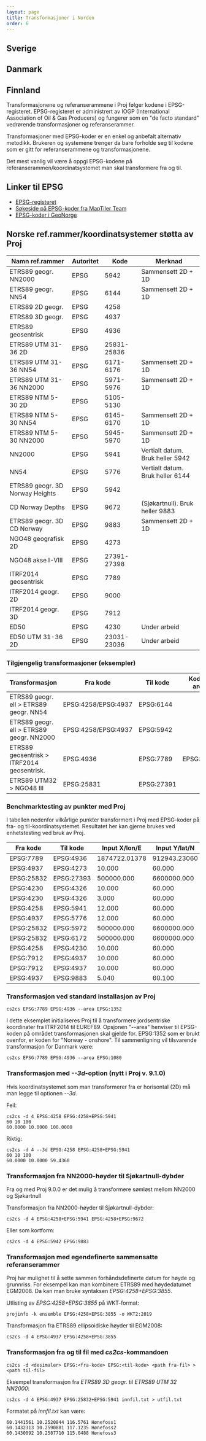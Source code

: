 ```yaml
---
layout: page
title: Transformasjoner i Norden
order: 6
---
```



## Sverige

## Danmark

## Finnland



Transformasjonene og referanserammene i Proj følger kodene i EPSG-registeret. EPSG-registeret er administrert av IOGP (International Association of Oil & Gas Producers) og fungerer som en "de facto standard" vedrørende transformasjoner og referanserammer.		

Transformasjoner med EPSG-koder er en enkel og anbefalt alternativ metodikk. Brukeren og systemene trenger da bare forholde seg til kodene som er gitt for referanserammene og transformasjonene.		

Det mest vanlig vil være å oppgi EPSG-kodene på referanserammen/koordinatsystemet man skal transformere fra og til.		

## Linker til EPSG

* [EPSG-registeret](https://epsg.org/home.html)
* [Søkeside på EPSG-koder fra MapTiler Team](https://epsg.io/)
* [EPSG-koder i GeoNorge](https://register.geonorge.no/epsg-koder)

## Norske ref.rammer/koordinatsystemer støtta av Proj

| Namn ref.rammer                 | Autoritet | Kode        | Merknad                          |
| ------------------------------- | --------- | ----------- | -------------------------------- |
| ETRS89 geogr. NN2000            | EPSG      |        5942 | Sammensett 2D + 1D               |
| ETRS89 geogr. NN54              | EPSG      |        6144 | Sammensett 2D + 1D               |
| ETRS89 2D geogr.                | EPSG      |        4258 |                                  |
| ETRS89 3D geogr.                | EPSG      |        4937 |                                  |
| ETRS89 geosentrisk              | EPSG      |        4936 |                                  |
| ETRS89 UTM 31-36 2D             | EPSG      | 25831-25836 |                                  |
| ETRS89 UTM 31-36 NN54           | EPSG      |   6171-6176 | Sammensett 2D + 1D               |
| ETRS89 UTM 31-36 NN2000         | EPSG      |   5971-5976 | Sammensett 2D + 1D               |
| ETRS89 NTM 5-30 2D              | EPSG      |   5105-5130 |                                  |
| ETRS89 NTM 5-30 NN54            | EPSG      |   6145-6170 | Sammensett 2D + 1D               |
| ETRS89 NTM 5-30 NN2000          | EPSG      |   5945-5970 | Sammensett 2D + 1D               |
| NN2000                          | EPSG      |        5941 | Vertialt datum. Bruk heller 5942 |
| NN54                            | EPSG      |        5776 | Vertialt datum. Bruk heller 6144 |
| ETRS89 geogr. 3D Norway Heights | EPSG      |        5942 |                                  |
| CD Norway Depths                | EPSG      |        9672 | (Sjøkartnull). Bruk heller 9883  |
| ETRS89 geogr. 3D CD Norway      | EPSG      |        9883 | Sammensett 2D + 1D               |
| NGO48 geografisk 2D             | EPSG      |        4273 |                                  |
| NGO48 akse I-VIII               | EPSG      | 27391-27398 |                                  |
| ITRF2014 geosentrisk            | EPSG      |        7789 |                                  |
| ITRF2014 geogr. 2D              | EPSG      |        9000 |                                  |
| ITRF2014 geogr. 3D              | EPSG      |        7912 |                                  |
| ED50                            | EPSG      |        4230 | Under arbeid                     |
| ED50 UTM 31-36 2D               | EPSG      | 23031-23036 | Under arbeid                     |


### Tilgjengelig transformasjoner (eksempler)

| Transformasjon                             | Fra kode            | Til kode       | Kode - area |
| ------------------------------------------ | ------------------- | -------------- | ----------- |
| ETRS89 geogr. ell > ETRS89 geogr. NN54     | EPSG:4258/EPSG:4937 |      EPSG:6144 |             |
| ETRS89 geogr. ell > ETRS89 geogr. NN2000   | EPSG:4258/EPSG:4937 |      EPSG:5942 |             |
| ETRS89 geosentrisk > ITRF2014 geosentrisk. |           EPSG:4936 |      EPSG:7789 |   EPSG:1352 |
| ETRS89 UTM32 > NGO48 III                   |          EPSG:25831 |     EPSG:27391 |             |


### Benchmarktesting av punkter med Proj

I tabellen nedenfor vilkårlige punkter transformert i Proj med EPSG-koder på fra- og til-koordinatsystemet. Resultatet her kan gjerne brukes ved enhetstesting ved bruk av Proj.

| Fra kode   | Til kode   | Input X/lon/E  | Input Y/lat/N | Input Z/h/H    | Epoke    | Output X/lon/E  | Output Y/lat/N  | Output Z/h/H    | Områdekode |
| ---------- | ---------- | -------------- | ------------- | -------------- | -------- | --------------- | --------------- | ----------------| ---------- | 
|  EPSG:7789 |  EPSG:4936 |  1874722.01378 |  912943.23060 |  6007499.79547 |  2020.00 |  1874722.630745 |   912942.993045 |  6007499.590605 |          - |
|  EPSG:4937 |  EPSG:4273 |         10.000 |        60.000 |              - |        - | 10.004772119609 | 59.999247563843 |               - |          - |
| EPSG:25832 | EPSG:27393 |     500000.000 |   6600000.000 |              - |        - |     -97197.1595 |     172511.9003 |               - |          - |
|  EPSG:4230 |  EPSG:4326 |         10.000 |        60.000 |              - |        - |  9.998594123185 | 59.999544266822 |               - |          - |
|  EPSG:4230 |  EPSG:4326 |          3.000 |        60.000 |              - |        - |  2.998327769141 | 59.999460761204 |               - |          - |
|  EPSG:4258 |  EPSG:5941 |         12.000 |        60.000 |        100.000 |        - |          12.000 |          60.000 |       64.266998 |          - |
|  EPSG:4937 |  EPSG:5776 |         12.000 |        60.000 |        100.000 |        - |          12.000 |          60.000 |       64.054001 |          - |
| EPSG:25832 |  EPSG:5972 |     500000.000 |   6600000.000 |        100.000 |        - |      500000.000 |     6600000.000 |       58.042431 |          - |
| EPSG:25832 |  EPSG:6172 |     500000.000 |   6600000.000 |        100.000 |        - |      500000.000 |     6600000.000 |       58.039824 |          - |
|  EPSG:4258 |  EPSG:4230 |         10.000 |        60.000 |              - |        - | 10.001392846773 | 60.000445365016 |               - |  EPSG:1182 |
|  EPSG:7912 |  EPSG:4937 |         10.000 |        60.000 |        100.000 |  2020.00 |  9.999991896247 | 59.999995111756 |       99.866516 |          - |
|  EPSG:7912 |  EPSG:4937 |         10.000 |        60.000 |        100.000 |  2010.00 |  9.999994703625 | 59.999996480391 |       99.913775 |          - |
|  EPSG:4937 |  EPSG:9883 |          5.040 |        60.100 |         40.000 |        - |           5.040 |          60.100 |        3.870998 |          - |


### Transformasjon ved standard installasjon av Proj

``cs2cs EPSG:7789 EPSG:4936 --area EPSG:1352``

I dette eksemplet initialiseres Proj til å transformere jordsentriske koordinater fra ITRF2014 til EUREF89. Opsjonen "--area" henviser til EPSG-koden på området transformasjonen skal gjelde for. EPSG:1352 som er brukt ovenfor, er koden for "Norway - onshore". Til sammenligning vil tilsvarende transformasjon for Danmark være:

``cs2cs EPSG:7789 EPSG:4936 --area EPSG:1080``

### Transformasjon med *--3d*-option (nytt i Proj v. 9.1.0)

Hvis koordinatsystemet som man transformerer fra er horisontal (2D) må man legge til optionen *--3d*.

Feil:
```
cs2cs -d 4 EPSG:4258 EPSG:4258+EPSG:5941
60 10 100
60.0000 10.0000 100.0000
```

Riktig:
```
cs2cs -d 4 --3d EPSG:4258 EPSG:4258+EPSG:5941
60 10 100
60.0000 10.0000 59.4360
```

### Transformasjon fra NN2000-høyder til Sjøkartnull-dybder

Fra og med Proj 9.0.0 er det mulig å transformere sømløst mellom NN2000 og Sjøkartnull

Transformasjon fra NN2000-høyder til Sjøkartnull-dybder:

``cs2cs -d 4 EPSG:4258+EPSG:5941 EPSG:4258+EPSG:9672``

Eller som kortform:

``cs2cs -d 4 EPSG:5942 EPSG:9883``


### Transformasjon med egendefinerte sammensatte referanserammer

Proj har mulighet til å sette sammen forhåndsdefinerte datum for høyde og grunnriss. For eksempel kan man kombinere ETRS89 med høydedatumet EGM2008. Da kan man 
bruke syntaksen *EPSG:4258+EPSG:3855*.

Utlisting av *EPSG:4258+EPSG:3855* på WKT-format:

``projinfo -k ensemble EPSG:4258+EPSG:3855 -o WKT2:2019``

Transformasjon fra ETRS89 ellipsoidiske høyder til EGM2008:

``cs2cs -d 4 EPSG:4937 EPSG:4258+EPSG:3855``


### Transformasjon fra og til fil med *cs2cs*-kommandoen

``cs2cs -d <desimaler> EPSG:<fra-kode> EPSG:<til-kode> <path fra-fil> > <path til-fil>``

Eksempel transformasjon fra *ETRS89 3D geogr.* til *ETRS89 UTM 32 NN2000*:

``cs2cs -d 4 EPSG:4937 EPSG:25832+EPSG:5941 innfil.txt > utfil.txt``

Formatet på *innfil.txt* kan være:

```
60.1441561 10.2520844 116.5761 Hønefoss1
60.1432313 10.2590881 117.1235 Hønefoss2
60.1430092 10.2587710 115.0488 Hønefoss3
```
